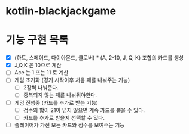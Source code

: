 # kotlin-blackjackgame

# 기능 구현 목록 
- [x] (하트, 스페이드, 다이아몬드, 클로버) * (A, 2-10, J, Q, K) 조합의 카드를 생성
- [x] J,Q,K 은 10으로 계산
- [ ] Ace 는 1 또는 11 로 계산
- [ ] 게임 초기화 (경기 시작이후 처음 패를 나눠주는 기능)
  - [ ] 2장씩 나눠준다.
  - [ ] 중복되지 않는 패를 나눠줘야한다. 
- [ ] 게임 진행중 (카드를 추가로 받는 기능)
  - [ ] 점수의 합이 21이 넘지 않으면 계속 카드를 뽑을 수 있다.
  - [ ] 카드를 추가로 받을지 선택할 수 있다. 
- [ ] 플레이어가 가진 모든 카드와 점수를 보여주는 기능 